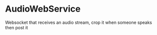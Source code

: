 # AudioWebService
Websocket that receives an audio stream, crop it when someone speaks then post it
